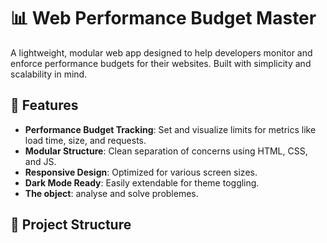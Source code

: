 # 📊 Web Performance Budget Master

A lightweight, modular web app designed to help developers monitor and enforce performance budgets for their websites. Built with simplicity and scalability in mind.

## 🚀 Features

- **Performance Budget Tracking**: Set and visualize limits for metrics like load time, size, and requests.
- **Modular Structure**: Clean separation of concerns using HTML, CSS, and JS.
- **Responsive Design**: Optimized for various screen sizes.
- **Dark Mode Ready**: Easily extendable for theme toggling.
- **The object**: analyse and solve problemes.

## 📁 Project Structure

